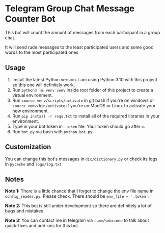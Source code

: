 # Telegram Group Chat Message Counter Bot

This bot will count the amount of messages from each participant in a group chat.

It will send rude messages to the least participated users and some good words to the most participated ones.

## Usage

1. Install the latest Python version. I am using Python 3.10 with this project so this one will definitely work.
2. Run `python3 -m venv venv` inside root folder of this project to create a virtual environment.
3. Run `source venv/scripts/activate` in git bash if you're on windows or `source venv/bin/activate` if you're on MacOS or Linux to activate your new environment.
4. Run `pip install -r reqs.txt` to install all of the required libraries in your environment.
5. Type in your bot token in `.token` file. Your token should go after `=`. 
6. Run `bot.py` via bash with `python bot.py`.

## Customization

You can change this bot's messages in `dic/dictionary.py` or check its logs in `pycache` and `logs/log.txt`

## Notes

**Note 1:** There is a little chance that I forgot to change the env file name in `config_reader.py`. Please check. There should be `env_file = '.token'`.

**Note 2:** This bot is still under development so there are definitely a lot of bugs and mistakes. 

**Note 3:** You can contact me in telegram via `t.me/smbrinee` to talk about quick-fixes and add-ons for this bot. 

